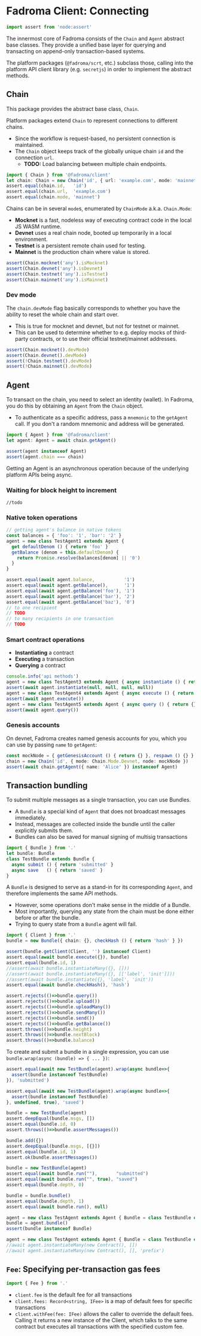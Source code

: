 # Fadroma Client: Connecting

```typescript
import assert from 'node:assert'
```

The innermost core of Fadroma consists of the `Chain` and `Agent`
abstract base classes. They provide a unified base layer for querying
and transacting on append-only transaction-based systems.

The platform packages (`@fadroma/scrt`, etc.) subclass those,
calling into the platform API client library (e.g. `secretjs`)
in order to implement the abstract methods.

## Chain

This package provides the abstract base class, `Chain`.

Platform packages extend `Chain` to represent connections to different chains.
  * Since the workflow is request-based, no persistent connection is maintained.
  * The `Chain` object keeps track of the globally unique chain `id` and the connection `url`.
    * **TODO:** Load balancing between multiple chain endpoints.

```typescript
import { Chain } from '@fadroma/client'
let chain: Chain = new Chain('id', { url: 'example.com', mode: 'mainnet' })
assert.equal(chain.id,   'id')
assert.equal(chain.url,  'example.com')
assert.equal(chain.mode, 'mainnet')
```

Chains can be in several `mode`s, enumerated by `ChainMode` a.k.a. `Chain.Mode`:

* **Mocknet** is a fast, nodeless way of executing contract code
  in the local JS WASM runtime.
* **Devnet** uses a real chain node, booted up temporarily in
  a local environment.
* **Testnet** is a persistent remote chain used for testing.
* **Mainnet** is the production chain where value is stored.

```typescript
assert(Chain.mocknet('any').isMocknet)
assert(Chain.devnet('any').isDevnet)
assert(Chain.testnet('any').isTestnet)
assert(Chain.mainnet('any').isMainnet)
```

### Dev mode

The `chain.devMode` flag basically corresponds to whether you
have the ability to reset the whole chain and start over.

  * This is true for mocknet and devnet, but not for testnet or mainnet.
  * This can be used to determine whether to e.g. deploy mocks of
    third-party contracts, or to use their official testnet/mainnet addresses.

```typescript
assert(Chain.mocknet().devMode)
assert(Chain.devnet().devMode)
assert(!Chain.testnet().devMode)
assert(!Chain.mainnet().devMode)
```

## Agent

To transact on the chain, you need to select an identity (wallet).
In Fadroma, you do this by obtaining an `Agent` from the `Chain` object.

* To authenticate as a specific address, pass a `mnemonic` to the `getAgent` call.
  If you don't a random mnemonic and address will be generated.

```typescript
import { Agent } from '@fadroma/client'
let agent: Agent = await chain.getAgent()

assert(agent instanceof Agent)
assert(agent.chain === chain)
```

Getting an Agent is an asynchronous operation because of the
underlying platform APIs being async.

### Waiting for block height to increment

```
//todo
```

### Native token operations

```typescript
// getting agent's balance in native tokens
const balances = { 'foo': '1', 'bar': '2' }
agent = new class TestAgent1 extends Agent {
  get defaultDenom () { return 'foo' }
  getBalance (denom = this.defaultDenom) {
    return Promise.resolve(balances[denom] || '0')
  }
}

assert.equal(await agent.balance,           '1')
assert.equal(await agent.getBalance(),      '1')
assert.equal(await agent.getBalance('foo'), '1')
assert.equal(await agent.getBalance('bar'), '2')
assert.equal(await agent.getBalance('baz'), '0')
// to one recipient
// TODO
// to many recipients in one transaction
// TODO
```

### Smart contract operations

* **Instantiating** a contract
* **Executing** a transaction
* **Querying** a contract

```typescript
console.info('api methods')
agent = new class TestAgent3 extends Agent { async instantiate () { return {} } }
assert(await agent.instantiate(null, null, null, null))
agent = new class TestAgent4 extends Agent { async execute () { return {} } }
assert(await agent.execute())
agent = new class TestAgent5 extends Agent { async query () { return {} } }
assert(await agent.query())
```

### Genesis accounts

On devnet, Fadroma creates named genesis accounts for you,
which you can use by passing `name` to `getAgent`:

```typescript
const mockNode = { getGenesisAccount () { return {} }, respawn () {} }
chain = new Chain('id', { mode: Chain.Mode.Devnet, node: mockNode })
assert(await chain.getAgent({ name: 'Alice' }) instanceof Agent)
```

## Transaction bundling

To submit multiple messages as a single transaction, you can
use Bundles.
  * A `Bundle` is a special kind of `Agent` that
    does not broadcast messages immediately.
  * Instead, messages are collected inside the bundle until
    the caller explicitly submits them.
  * Bundles can also be saved for manual signing of multisig
    transactions

```typescript
import { Bundle } from '.'
let bundle: Bundle
class TestBundle extends Bundle {
  async submit () { return 'submitted' }
  async save   () { return 'saved' }
}
```

A `Bundle` is designed to serve as a stand-in for its corresponding
`Agent`, and therefore implements the same API methods.
  * However, some operations don't make sense in the middle of a Bundle.
  * Most importantly, querying any state from the chain
    must be done either before or after the bundle.
  * Trying to query state from a `Bundle` agent will fail.

```typescript
import { Client } from '.'
bundle = new Bundle({ chain: {}, checkHash () { return 'hash' } })

assert(bundle.getClient(Client, '') instanceof Client)
assert.equal(await bundle.execute({}), bundle)
assert.equal(bundle.id, 1)
//assert(await bundle.instantiateMany({}, []))
//assert(await bundle.instantiateMany({}, [['label', 'init']]))
//assert(await bundle.instantiate({}, 'label', 'init'))
assert.equal(await bundle.checkHash(), 'hash')

assert.rejects(()=>bundle.query())
assert.rejects(()=>bundle.upload())
assert.rejects(()=>bundle.uploadMany())
assert.rejects(()=>bundle.sendMany())
assert.rejects(()=>bundle.send())
assert.rejects(()=>bundle.getBalance())
assert.throws(()=>bundle.height)
assert.throws(()=>bundle.nextBlock)
assert.throws(()=>bundle.balance)
```

To create and submit a bundle in a single expression,
you can use `bundle.wrap(async (bundle) => { ... })`:

```typescript
assert.equal(await new TestBundle(agent).wrap(async bundle=>{
  assert(bundle instanceof TestBundle)
}), 'submitted')

assert.equal(await new TestBundle(agent).wrap(async bundle=>{
  assert(bundle instanceof TestBundle)
}, undefined, true), 'saved')
```

```typescript
bundle = new TestBundle(agent)
assert.deepEqual(bundle.msgs, [])
assert.equal(bundle.id, 0)
assert.throws(()=>bundle.assertMessages())

bundle.add({})
assert.deepEqual(bundle.msgs, [{}])
assert.equal(bundle.id, 1)
assert.ok(bundle.assertMessages())
```

```typescript
bundle = new TestBundle(agent)
assert.equal(await bundle.run(""),       "submitted")
assert.equal(await bundle.run("", true), "saved")
assert.equal(bundle.depth, 0)

bundle = bundle.bundle()
assert.equal(bundle.depth, 1)
assert.equal(await bundle.run(), null)
```

```typescript
agent = new class TestAgent extends Agent { Bundle = class TestBundle extends Bundle {} }
bundle = agent.bundle()
assert(bundle instanceof Bundle)

agent = new class TestAgent extends Agent { Bundle = class TestBundle extends Bundle {} }
//await agent.instantiateMany(new Contract(), [])
//await agent.instantiateMany(new Contract(), [], 'prefix')
```

## `Fee`: Specifying per-transaction gas fees

```typescript
import { Fee } from '.'
```

* `client.fee` is the default fee for all transactions
* `client.fees: Record<string, IFee>` is a map of default fees for specific transactions
* `client.withFee(fee: IFee)` allows the caller to override the default fees.
  Calling it returns a new instance of the Client, which talks to the same contract
  but executes all transactions with the specified custom fee.
